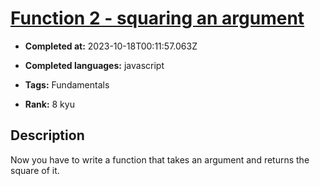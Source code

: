 # [Function 2 - squaring an argument](https://www.codewars.com/kata/523b623152af8a30c6000027)

- **Completed at:** 2023-10-18T00:11:57.063Z

- **Completed languages:** javascript

- **Tags:** Fundamentals

- **Rank:** 8 kyu

## Description

Now you have to write a function that takes an argument and returns the square of it.
